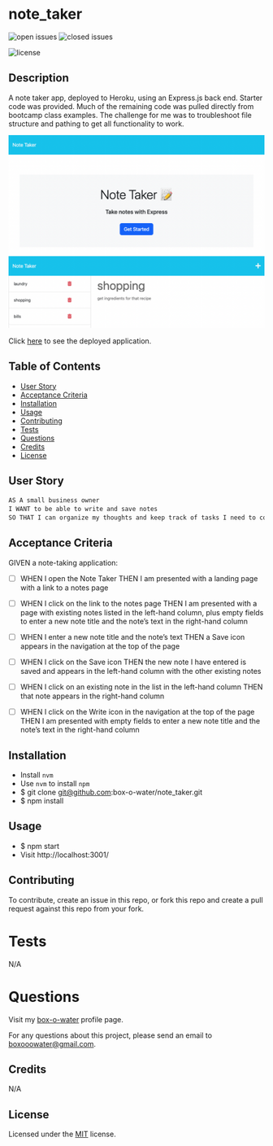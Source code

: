 # note_taker

![open issues](https://img.shields.io/github/issues-raw/box-o-water/note_taker)
![closed issues](https://img.shields.io/github/issues-closed-raw/box-o-water/note_taker)

![license](https://img.shields.io/static/v1?label=license&message=MIT&color=blue)

## Description

A note taker app, deployed to Heroku, using an Express.js back end. Starter code was provided. Much of the remaining code was pulled directly from bootcamp class examples. The challenge for me was to troubleshoot file structure and pathing to get all functionality to work.

![preview](/public/assets/images/note_taker_preview1.png)
![preview](/public/assets/images/note_taker_preview2.png)

Click [here](https://dry-crag-52876.herokuapp.com/) to see the deployed application.

## Table of Contents

- [User Story](#user-story)
- [Acceptance Criteria](#acceptance-criteria)
- [Installation](#installation)
- [Usage](#usage)
- [Contributing](#contributing)
- [Tests](#tests)
- [Questions](#questions)
- [Credits](#credits)
- [License](#license)

## User Story

```md
AS A small business owner
I WANT to be able to write and save notes
SO THAT I can organize my thoughts and keep track of tasks I need to complete
```

## Acceptance Criteria

GIVEN a note-taking application:

- [ ] WHEN I open the Note Taker
THEN I am presented with a landing page with a link to a notes page

- [ ] WHEN I click on the link to the notes page
THEN I am presented with a page with existing notes listed in the left-hand column, plus empty fields to enter a new note title and the note’s text in the right-hand column

- [ ] WHEN I enter a new note title and the note’s text
THEN a Save icon appears in the navigation at the top of the page

- [ ] WHEN I click on the Save icon
THEN the new note I have entered is saved and appears in the left-hand column with the other existing notes

- [ ] WHEN I click on an existing note in the list in the left-hand column
THEN that note appears in the right-hand column

- [ ] WHEN I click on the Write icon in the navigation at the top of the page
THEN I am presented with empty fields to enter a new note title and the note’s text in the right-hand column

## Installation

* Install `nvm`
* Use `nvm` to install `npm`
* $ git clone git@github.com:box-o-water/note_taker.git
* $ npm install

## Usage

* $ npm start
* Visit http://localhost:3001/

## Contributing

To contribute, create an issue in this repo, or fork this repo and create a pull request against this repo from your fork.

# Tests

N/A

# Questions

Visit my [box-o-water](https://github.com/box-o-water) profile page.

For any questions about this project, please send an email to <boxooowater@gmail.com>.

## Credits

N/A

## License

Licensed under the [MIT](/LICENSE) license.